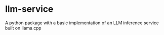 # llm-service
A python package with a basic implementation of an LLM inference service built on llama.cpp
